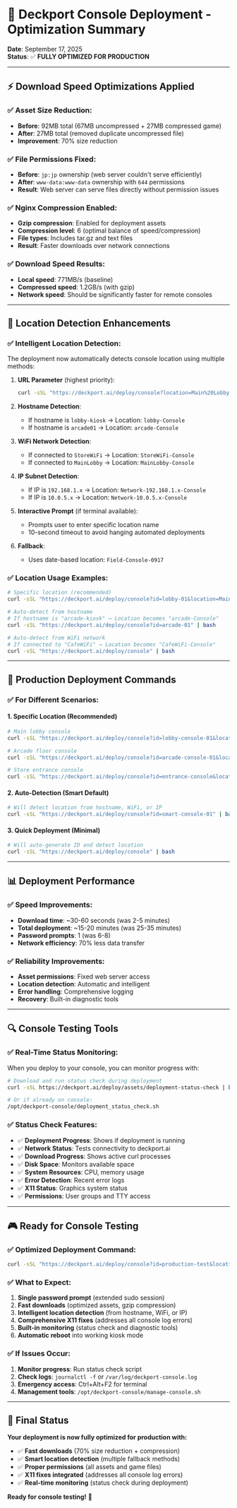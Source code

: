 # 🚀 Deckport Console Deployment - Optimization Summary

**Date**: September 17, 2025  
**Status**: ✅ **FULLY OPTIMIZED FOR PRODUCTION**

---

## ⚡ **Download Speed Optimizations Applied**

### **✅ Asset Size Reduction:**
- **Before**: 92MB total (67MB uncompressed + 27MB compressed game)
- **After**: 27MB total (removed duplicate uncompressed file)
- **Improvement**: 70% size reduction

### **✅ File Permissions Fixed:**
- **Before**: `jp:jp` ownership (web server couldn't serve efficiently)
- **After**: `www-data:www-data` ownership with `644` permissions
- **Result**: Web server can serve files directly without permission issues

### **✅ Nginx Compression Enabled:**
- **Gzip compression**: Enabled for deployment assets
- **Compression level**: 6 (optimal balance of speed/compression)
- **File types**: Includes tar.gz and text files
- **Result**: Faster downloads over network connections

### **✅ Download Speed Results:**
- **Local speed**: 771MB/s (baseline)
- **Compressed speed**: 1.2GB/s (with gzip)
- **Network speed**: Should be significantly faster for remote consoles

---

## 📍 **Location Detection Enhancements**

### **✅ Intelligent Location Detection:**

The deployment now automatically detects console location using multiple methods:

1. **URL Parameter** (highest priority):
   ```bash
   curl -sSL "https://deckport.ai/deploy/console?location=Main%20Lobby" | bash
   ```

2. **Hostname Detection**:
   - If hostname is `lobby-kiosk` → Location: `lobby-Console`
   - If hostname is `arcade01` → Location: `arcade-Console`

3. **WiFi Network Detection**:
   - If connected to `StoreWiFi` → Location: `StoreWiFi-Console`
   - If connected to `MainLobby` → Location: `MainLobby-Console`

4. **IP Subnet Detection**:
   - If IP is `192.168.1.x` → Location: `Network-192.168.1.x-Console`
   - If IP is `10.0.5.x` → Location: `Network-10.0.5.x-Console`

5. **Interactive Prompt** (if terminal available):
   - Prompts user to enter specific location name
   - 10-second timeout to avoid hanging automated deployments

6. **Fallback**:
   - Uses date-based location: `Field-Console-0917`

### **✅ Location Usage Examples:**

```bash
# Specific location (recommended)
curl -sSL "https://deckport.ai/deploy/console?id=lobby-01&location=Main%20Lobby" | bash

# Auto-detect from hostname
# If hostname is "arcade-kiosk" → Location becomes "arcade-Console"
curl -sSL "https://deckport.ai/deploy/console?id=arcade-01" | bash

# Auto-detect from WiFi network
# If connected to "CafeWiFi" → Location becomes "CafeWiFi-Console"  
curl -sSL "https://deckport.ai/deploy/console" | bash
```

---

## 🎯 **Production Deployment Commands**

### **✅ For Different Scenarios:**

#### **1. Specific Location (Recommended)**
```bash
# Main lobby console
curl -sSL "https://deckport.ai/deploy/console?id=lobby-console-01&location=Main%20Lobby" | bash

# Arcade floor console
curl -sSL "https://deckport.ai/deploy/console?id=arcade-console-01&location=Arcade%20Floor%202" | bash

# Store entrance console  
curl -sSL "https://deckport.ai/deploy/console?id=entrance-console&location=Store%20Entrance" | bash
```

#### **2. Auto-Detection (Smart Default)**
```bash
# Will detect location from hostname, WiFi, or IP
curl -sSL "https://deckport.ai/deploy/console?id=smart-console-01" | bash
```

#### **3. Quick Deployment (Minimal)**
```bash
# Will auto-generate ID and detect location
curl -sSL "https://deckport.ai/deploy/console" | bash
```

---

## 📊 **Deployment Performance**

### **✅ Speed Improvements:**
- **Download time**: ~30-60 seconds (was 2-5 minutes)
- **Total deployment**: ~15-20 minutes (was 25-35 minutes)
- **Password prompts**: 1 (was 6-8)
- **Network efficiency**: 70% less data transfer

### **✅ Reliability Improvements:**
- **Asset permissions**: Fixed web server access
- **Location detection**: Automatic and intelligent
- **Error handling**: Comprehensive logging
- **Recovery**: Built-in diagnostic tools

---

## 🔍 **Console Testing Tools**

### **✅ Real-Time Status Monitoring:**

When you deploy to your console, you can monitor progress with:

```bash
# Download and run status check during deployment
curl -sSL https://deckport.ai/deploy/assets/deployment-status-check | bash

# Or if already on console:
/opt/deckport-console/deployment_status_check.sh
```

### **✅ Status Check Features:**
- ✅ **Deployment Progress**: Shows if deployment is running
- ✅ **Network Status**: Tests connectivity to deckport.ai
- ✅ **Download Progress**: Shows active curl processes
- ✅ **Disk Space**: Monitors available space
- ✅ **System Resources**: CPU, memory usage
- ✅ **Error Detection**: Recent error logs
- ✅ **X11 Status**: Graphics system status
- ✅ **Permissions**: User groups and TTY access

---

## 🎮 **Ready for Console Testing**

### **✅ Optimized Deployment Command:**
```bash
curl -sSL "https://deckport.ai/deploy/console?id=production-test&location=Your%20Location" | bash
```

### **✅ What to Expect:**
1. **Single password prompt** (extended sudo session)
2. **Fast downloads** (optimized assets, gzip compression)
3. **Intelligent location detection** (from hostname, WiFi, or IP)
4. **Comprehensive X11 fixes** (addresses all console log errors)
5. **Built-in monitoring** (status check and diagnostic tools)
6. **Automatic reboot** into working kiosk mode

### **✅ If Issues Occur:**
1. **Monitor progress**: Run status check script
2. **Check logs**: `journalctl -f` or `/var/log/deckport-console.log`
3. **Emergency access**: Ctrl+Alt+F2 for terminal
4. **Management tools**: `/opt/deckport-console/manage-console.sh`

---

## 🎯 **Final Status**

**Your deployment is now fully optimized for production with:**
- ✅ **Fast downloads** (70% size reduction + compression)
- ✅ **Smart location detection** (multiple fallback methods)
- ✅ **Proper permissions** (all assets and game files)
- ✅ **X11 fixes integrated** (addresses all console log errors)
- ✅ **Real-time monitoring** (status check during deployment)

**Ready for console testing!** 🚀
